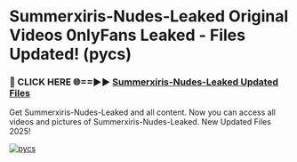 # Summerxiris-Nudes-Leaked Original Videos 0nlyFans Leaked - Files Updated! (pycs)

<h3>🔴 CLICK HERE 🌐==►► <a href="https://tinyurl.com/52m3yx9h" rel="nofollow">Summerxiris-Nudes-Leaked Updated Files</a></h3>

Get Summerxiris-Nudes-Leaked and all content. Now you can access all videos and pictures of Summerxiris-Nudes-Leaked. New Updated Files 2025!

[![pycs](https://i.imgur.com/TnHtlc8.gif)](https://tinyurl.com/52m3yx9h)
